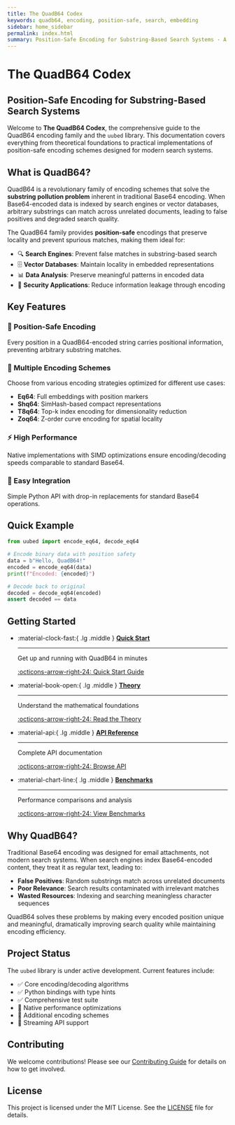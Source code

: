 ```yaml
---
title: The QuadB64 Codex
keywords: quadb64, encoding, position-safe, search, embedding
sidebar: home_sidebar
permalink: index.html
summary: Position-Safe Encoding for Substring-Based Search Systems - A comprehensive guide to the QuadB64 encoding family and the uubed library.
---
```


# The QuadB64 Codex

## Position-Safe Encoding for Substring-Based Search Systems

Welcome to **The QuadB64 Codex**, the comprehensive guide to the QuadB64 encoding family and the `uubed` library. This documentation covers everything from theoretical foundations to practical implementations of position-safe encoding schemes designed for modern search systems.

## What is QuadB64?

QuadB64 is a revolutionary family of encoding schemes that solve the **substring pollution problem** inherent in traditional Base64 encoding. When Base64-encoded data is indexed by search engines or vector databases, arbitrary substrings can match across unrelated documents, leading to false positives and degraded search quality.

The QuadB64 family provides **position-safe** encodings that preserve locality and prevent spurious matches, making them ideal for:

- 🔍 **Search Engines**: Prevent false matches in substring-based search
- 🗄️ **Vector Databases**: Maintain locality in embedded representations
- 📊 **Data Analysis**: Preserve meaningful patterns in encoded data
- 🔐 **Security Applications**: Reduce information leakage through encoding

## Key Features

### 🎯 Position-Safe Encoding
Every position in a QuadB64-encoded string carries positional information, preventing arbitrary substring matches.

### 🧩 Multiple Encoding Schemes
Choose from various encoding strategies optimized for different use cases:
- **Eq64**: Full embeddings with position markers
- **Shq64**: SimHash-based compact representations
- **T8q64**: Top-k index encoding for dimensionality reduction
- **Zoq64**: Z-order curve encoding for spatial locality

### ⚡ High Performance
Native implementations with SIMD optimizations ensure encoding/decoding speeds comparable to standard Base64.

### 🔧 Easy Integration
Simple Python API with drop-in replacements for standard Base64 operations.

## Quick Example

```python
from uubed import encode_eq64, decode_eq64

# Encode binary data with position safety
data = b"Hello, QuadB64!"
encoded = encode_eq64(data)
print(f"Encoded: {encoded}")

# Decode back to original
decoded = decode_eq64(encoded)
assert decoded == data
```

## Getting Started

<div class="grid cards" markdown>

-   :material-clock-fast:{ .lg .middle } **[Quick Start](quickstart.md)**

    ---

    Get up and running with QuadB64 in minutes

    [:octicons-arrow-right-24: Quick Start Guide](quickstart.md)

-   :material-book-open:{ .lg .middle } **[Theory](theory/introduction.md)**

    ---

    Understand the mathematical foundations

    [:octicons-arrow-right-24: Read the Theory](theory/introduction.md)

-   :material-api:{ .lg .middle } **[API Reference](api.md)**

    ---

    Complete API documentation

    [:octicons-arrow-right-24: Browse API](api.md)

-   :material-chart-line:{ .lg .middle } **[Benchmarks](reference/benchmarks.md)**

    ---

    Performance comparisons and analysis

    [:octicons-arrow-right-24: View Benchmarks](reference/benchmarks.md)

</div>

## Why QuadB64?

Traditional Base64 encoding was designed for email attachments, not modern search systems. When search engines index Base64-encoded content, they treat it as regular text, leading to:

- **False Positives**: Random substrings match across unrelated documents
- **Poor Relevance**: Search results contaminated with irrelevant matches
- **Wasted Resources**: Indexing and searching meaningless character sequences

QuadB64 solves these problems by making every encoded position unique and meaningful, dramatically improving search quality while maintaining encoding efficiency.

## Project Status

The `uubed` library is under active development. Current features include:

- ✅ Core encoding/decoding algorithms
- ✅ Python bindings with type hints
- ✅ Comprehensive test suite
- 🚧 Native performance optimizations
- 🚧 Additional encoding schemes
- 📅 Streaming API support

## Contributing

We welcome contributions! Please see our [Contributing Guide](contributing/guidelines.md) for details on how to get involved.

## License

This project is licensed under the MIT License. See the [LICENSE](https://github.com/twardoch/uubed/blob/main/LICENSE) file for details.